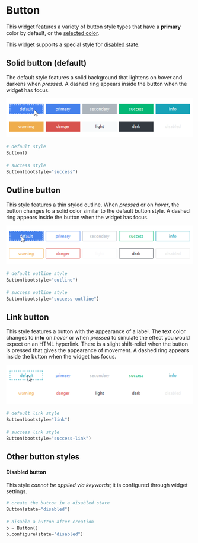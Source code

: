 # Button

This widget features a variety of button style types that have a **primary**
color by default, or the [selected color](index.md#colors).

This widget supports a special style for [disabled state](#other-button-styles).

## Solid button (default)

The default style features a solid background that lightens on _hover_ and 
darkens when _pressed_. A dashed ring appears inside the button when the widget
has focus.

![solid button](../assets/widget-styles/solid-buttons.gif)

```python
# default style
Button()

# success style
Button(bootstyle="success")
```

## Outline button

This style features a thin styled outline. When _pressed_ or on _hover_, the
button changes to a solid color similar to the default button style. A dashed
ring appears inside the button when the widget has focus.

![outline buttons](../assets/widget-styles/outline-buttons.gif)

```python
# default outline style
Button(bootstyle="outline")

# success outline style
Button(bootstyle="success-outline")
```

## Link button

This style features a button with the appearance of a label. The text color changes
to **info** on _hover_ or when _pressed_ to simulate the effect you would expect on
an HTML hyperlink. There is a slight shift-relief when the button is pressed that 
gives the appearance of movement. A dashed ring appears inside the button when the
widget has focus.

![link buttons](../assets/widget-styles/link-buttons.gif)

```python
# default link style
Button(bootstyle="link")

# success link style
Button(bootstyle="success-link")
```

## Other button styles

#### Disabled button
This style _cannot be applied via keywords_; it is configured through widget 
settings.

```python
# create the button in a disabled state
Button(state="disabled")

# disable a button after creation
b = Button()
b.configure(state="disabled")
```